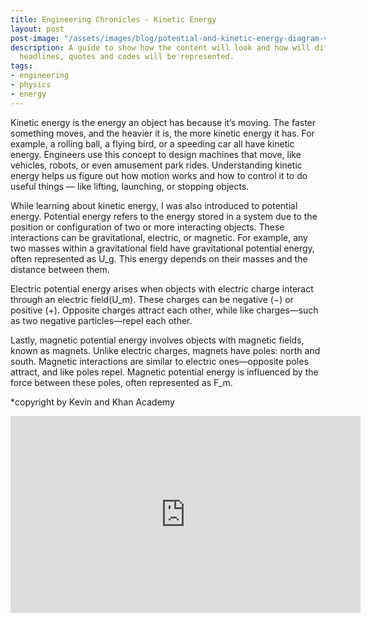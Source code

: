 ```yaml
---
title: Engineering Chronicles - Kinetic Energy
layout: post
post-image: "/assets/images/blog/potential-and-kinetic-energy-diagram-vector.jpg"
description: A guide to show how the content will look and how will different
  headlines, quotes and codes will be represented.
tags:
- engineering
- physics
- energy
---
```


Kinetic energy is the energy an object has because it’s moving. The faster something moves, and the heavier it is, the more kinetic energy it has. For example, a rolling ball, a flying bird, or a speeding car all have kinetic energy. Engineers use this concept to design machines that move, like vehicles, robots, or even amusement park rides. Understanding kinetic energy helps us figure out how motion works and how to control it to do useful things — like lifting, launching, or stopping objects.

While learning about kinetic energy, I was also introduced to potential energy. Potential energy refers to the energy stored in a system due to the position or configuration of two or more interacting objects. These interactions can be gravitational, electric, or magnetic. For example, any two masses within a gravitational field have gravitational potential energy, often represented as U_g. This energy depends on their masses and the distance between them.

Electric potential energy arises when objects with electric charge interact through an electric field(U_m). These charges can be negative (−) or positive (+). Opposite charges attract each other, while like charges—such as two negative particles—repel each other. 

Lastly, magnetic potential energy involves objects with magnetic fields, known as magnets. Unlike electric charges, magnets have poles: north and south. Magnetic interactions are similar to electric ones—opposite poles attract, and like poles repel. Magnetic potential energy is influenced by the force between these poles, often represented as F_m.

*copyright by Kevin and Khan Academy

<iframe width="560" height="315" src="https://www.youtube.com/embed/watch?v=eVW8X_TsBzE" frameborder="0" allow="accelerometer; autoplay; encrypted-media; gyroscope; picture-in-picture" allowfullscreen></iframe>



